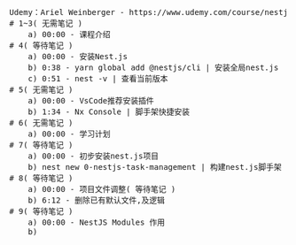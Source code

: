 <pre>
Udemy：Ariel Weinberger - https://www.udemy.com/course/nestjs-zero-to-hero/learn/lecture/26680740#overview 
# 1~3( 无需笔记 )
    a) 00:00 - 课程介绍
# 4( 等待笔记 )
    a) 00:00 - 安装Nest.js
    b) 0:38 - yarn global add @nestjs/cli | 安装全局nest.js
    c) 0:51 - nest -v | 查看当前版本
# 5( 无需笔记 )
    a) 00:00 - VsCode推荐安装插件
    b) 1:34 - Nx Console | 脚手架快捷安装
# 6( 无需笔记 )
    a) 00:00 - 学习计划
# 7( 等待笔记 )
    a) 00:00 - 初步安装nest.js项目
    b) nest new 0-nestjs-task-management | 构建nest.js脚手架
# 8( 等待笔记 )
    a) 00:00 - 项目文件调整( 等待笔记 )
    b) 6:12 - 删除已有默认文件,及逻辑
# 9( 等待笔记 )
    a) 00:00 - NestJS Modules 作用
    b) 
</pre>
    